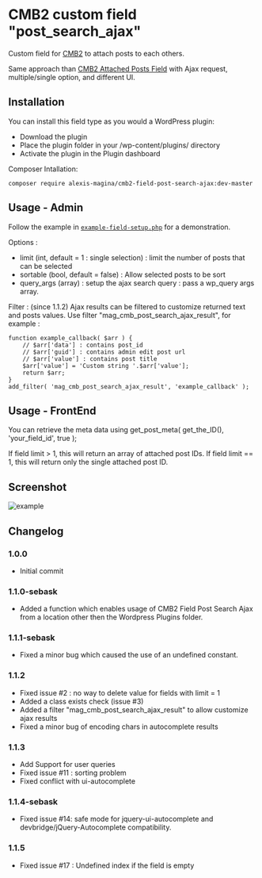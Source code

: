 CMB2 custom field "post_search_ajax"
==================

Custom field for [CMB2](https://github.com/WebDevStudios/CMB2) to attach posts to each others.

Same approach than [CMB2 Attached Posts Field](https://github.com/WebDevStudios/cmb2-attached-posts/) with Ajax request, multiple/single option, and different UI.

## Installation

You can install this field type as you would a WordPress plugin:

- Download the plugin
- Place the plugin folder in your /wp-content/plugins/ directory
- Activate the plugin in the Plugin dashboard

Composer Intallation:

```
composer require alexis-magina/cmb2-field-post-search-ajax:dev-master
```

## Usage - Admin

Follow the example in [`example-field-setup.php`](https://github.com/alexis-magina/cmb2-field-post-search-ajax/blob/master/example-field-setup.php) for a demonstration.

Options : 
- limit (int, default = 1 : single selection) : limit the number of posts that can be selected
- sortable (bool, default = false) : Allow selected posts to be sort
- query_args (array) : setup the ajax search query : pass a wp_query args array.

Filter : (since 1.1.2)
Ajax results can be filtered to customize returned text and posts values.
Use filter "mag_cmb_post_search_ajax_result", for example :
```
function example_callback( $arr ) {
	// $arr['data'] : contains post_id
	// $arr['guid'] : contains admin edit post url
	// $arr['value'] : contains post title
	$arr['value'] = 'Custom string '.$arr['value'];
    return $arr;
}
add_filter( 'mag_cmb_post_search_ajax_result', 'example_callback' );
```

## Usage - FrontEnd

You can retrieve the meta data using get_post_meta( get_the_ID(), 'your_field_id', true ); 

If field limit > 1, this will return an array of attached post IDs.
If field limit == 1, this will return only the single attached post ID.

## Screenshot

![example](https://github.com/alexis-magina/cmb2-field-post-search-ajax/blob/master/example.gif)

## Changelog

### 1.0.0
* Initial commit

### 1.1.0-sebask
* Added a function which enables usage of CMB2 Field Post Search Ajax from a location other then the Wordpress Plugins folder.

### 1.1.1-sebask
* Fixed a minor bug which caused the use of an undefined constant.

### 1.1.2
* Fixed issue #2 : no way to delete value for fields with limit = 1
* Added a class exists check (issue #3)
* Added a filter "mag_cmb_post_search_ajax_result" to allow customize ajax results
* Fixed a minor bug of encoding chars in autocomplete results

### 1.1.3
* Add Support for user queries
* Fixed issue #11 : sorting problem
* Fixed conflict with ui-autocomplete

### 1.1.4-sebask
* Fixed issue #14: safe mode for jquery-ui-autocomplete and devbridge/jQuery-Autocomplete compatibility.

### 1.1.5
* Fixed issue #17 : Undefined index if the field is empty
